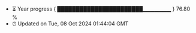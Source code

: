 - ⏳ Year progress { ███████████████████████▁▁▁▁▁▁▁ } 76.80 %
- ⏰ Updated on Tue, 08 Oct 2024 01:44:04 GMT

